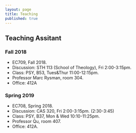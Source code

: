 ```yaml
---
layout: page
title: Teaching
published: true
---
```

## Teaching Assitant
### Fall 2018
- EC709, Fall 2018. 
- Discussion: STH 113 (School of Theology), Fri 2:00-3:15pm. 
- Class: PSY, B53, Tues&Thur 11:00-12:15pm.
- Professor Marc Rysman, room 304.
- Office: 412A

### Spring 2019
- EC708, Spring 2018. 
- Discussion: CAS 320, Fri 2:00-3:15pm. (2:30-3:45)
- Class: PSY, B37, Mon & Wed 10:10-11:25pm.
- Professor Qu, room 407.
- Office: 412A.
